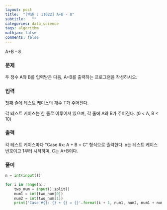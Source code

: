 ```yaml
---
layout: post
title:  "[백준 : 11022] A+B - 8"
subtitle:   ""
categories: data_science
tags: algorithm
mathjax: false
comments: false
---
```


A+B - 8

### 문제

두 정수 A와 B를 입력받은 다음, A+B를 출력하는 프로그램을 작성하시오.

### 입력

첫째 줄에 테스트 케이스의 개수 T가 주어진다.

각 테스트 케이스는 한 줄로 이루어져 있으며, 각 줄에 A와 B가 주어진다. (0 < A, B < 10)

### 출력

각 테스트 케이스마다 "Case #x: A + B = C" 형식으로 출력한다. x는 테스트 케이스 번호이고 1부터 시작하며, C는 A+B이다.

### 풀이

```python
n = int(input())

for i in range(n):
    two_num = input().split()
    num1 = int(two_num[0])
    num2 = int(two_num[1])
    print('Case #{}: {} + {} = {}'.format(i + 1, num1, num2, num1 + num2))
```